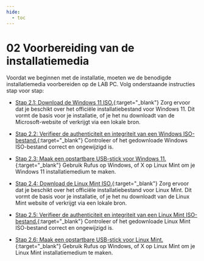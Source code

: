 ```yaml
---
hide:
  - toc
---
```


# 02 Voorbereiding van de installatiemedia
Voordat we beginnen met de installatie, moeten we de benodigde installatiemedia voorbereiden op de LAB PC. Volg onderstaande instructies stap voor stap:

- [Stap 2.1: Download de Windows 11 ISO.](../../howtos/download-windows11-iso/index.md){:target="_blank"} 
Zorg ervoor dat je beschikt over het officiële installatiebestand voor Windows 11. Dit vormt de basis voor je installatie, of je het nu downloadt van de Microsoft-website of verkrijgt via een lokale bron.

- [Stap 2.2: Verifieer de authenticiteit en integriteit van een Windows ISO-bestand.](../../howtos/verifieer-windows11-iso/index.md){:target="_blank"}
Controleer of het gedownloade Windows ISO-bestand correct en ongewijzigd is.
    

- [Stap 2.3: Maak een opstartbare USB-stick voor Windows 11.](../../howtos/maak-opstartbare-usb-stick-windows11/index.md){:target="_blank"}
Gebruik Rufus op Windows, of X op Linux Mint om je Windows 11 installatiemedium te maken.

- [Stap 2.4: Download de Linux Mint ISO.](../../howtos/download-linuxmint22-iso/index.md){:target="_blank"}
Zorg ervoor dat je beschikt over het officiële installatiebestand voor Linux Mint. Dit vormt de basis voor je installatie, of je het nu downloadt van de Linux Mint website of verkrijgt via een lokale bron.

- [Stap 2.5: Verifieer de authenticiteit en integriteit van een Linux Mint ISO-bestand.](../../howtos/verifieer-linuxmint22-iso/index.md){:target="_blank"}
Controleer of het gedownloade Linux Mint ISO-bestand correct en ongewijzigd is.

- [Stap 2.6: Maak een opstartbare USB-stick voor Linux Mint.](../../howtos/maak-opstartbare-usb-stick-linuxmint22/index.md){:target="_blank"}
Gebruik Rufus op Windows, of X op Linux Mint om je Linux Mint installatiemedium te maken.